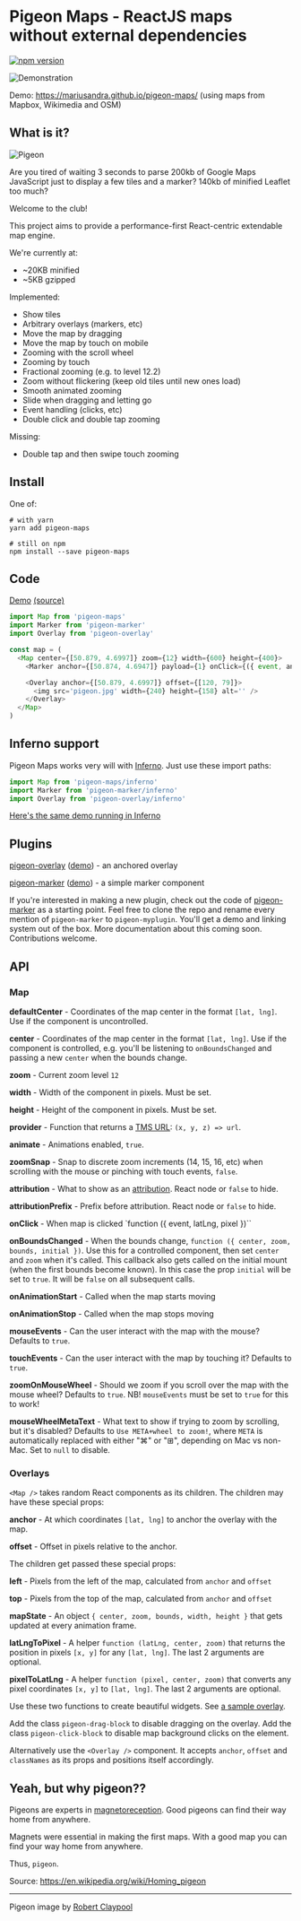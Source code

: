 # Pigeon Maps - ReactJS maps without external dependencies

[![npm version](https://img.shields.io/npm/v/pigeon-maps.svg)](https://www.npmjs.com/package/pigeon-maps)

![Demonstration](https://github.com/mariusandra/pigeon-maps/blob/master/video.gif?raw=true)

Demo: https://mariusandra.github.io/pigeon-maps/ (using maps from Mapbox, Wikimedia and OSM)

## What is it?

![Pigeon](https://github.com/mariusandra/pigeon-maps/blob/master/pigeon.jpg?raw=true)

Are you tired of waiting 3 seconds to parse 200kb of Google Maps JavaScript just to display a few tiles and a marker? 140kb of minified Leaflet too much?

Welcome to the club!

This project aims to provide a performance-first React-centric extendable map engine.

We're currently at:
- ~20KB minified
- ~5KB gzipped

Implemented:

- Show tiles
- Arbitrary overlays (markers, etc)
- Move the map by dragging
- Move the map by touch on mobile
- Zooming with the scroll wheel
- Zooming by touch
- Fractional zooming (e.g. to level 12.2)
- Zoom without flickering (keep old tiles until new ones load)
- Smooth animated zooming
- Slide when dragging and letting go
- Event handling (clicks, etc)
- Double click and double tap zooming

Missing:
- Double tap and then swipe touch zooming


## Install

One of:

```
# with yarn
yarn add pigeon-maps

# still on npm
npm install --save pigeon-maps
```


## Code

[Demo](https://mariusandra.github.io/pigeon-maps/)
[(source)](https://github.com/mariusandra/pigeon-maps/tree/master/demo/demo.js)

```js
import Map from 'pigeon-maps'
import Marker from 'pigeon-marker'
import Overlay from 'pigeon-overlay'

const map = (
  <Map center={[50.879, 4.6997]} zoom={12} width={600} height={400}>
    <Marker anchor={[50.874, 4.6947]} payload={1} onClick={({ event, anchor, payload }) => {}} />

    <Overlay anchor={[50.879, 4.6997]} offset={[120, 79]}>
      <img src='pigeon.jpg' width={240} height={158} alt='' />
    </Overlay>
  </Map>
)
```

## Inferno support

Pigeon Maps works very will with [Inferno](https://infernojs.org/). Just use these import paths:

```js
import Map from 'pigeon-maps/inferno'
import Marker from 'pigeon-marker/inferno'
import Overlay from 'pigeon-overlay/inferno'
```

[Here's the same demo running in Inferno](https://mariusandra.github.io/pigeon-maps/inferno/)

## Plugins

[pigeon-overlay](https://github.com/mariusandra/pigeon-overlay) ([demo](https://mariusandra.github.io/pigeon-overlay/)) - an anchored overlay

[pigeon-marker](https://github.com/mariusandra/pigeon-marker) ([demo](https://mariusandra.github.io/pigeon-marker/)) - a simple marker component

If you're interested in making a new plugin, check out the code of [pigeon-marker](https://github.com/mariusandra/pigeon-marker/blob/master/src/index.js) as a starting point. Feel free to clone the repo and rename every mention of `pigeon-marker` to `pigeon-myplugin`. You'll get a demo and linking system out of the box. More documentation about this coming soon. Contributions welcome.


## API

### Map

**defaultCenter** - Coordinates of the map center in the format `[lat, lng]`. Use if the component is uncontrolled.

**center** - Coordinates of the map center in the format `[lat, lng]`. Use if the component is controlled, e.g. you'll be listening to `onBoundsChanged` and passing a new `center` when the bounds change.

**zoom** - Current zoom level `12`

**width** - Width of the component in pixels. Must be set.

**height** - Height of the component in pixels. Must be set.

**provider** - Function that returns a [TMS URL](https://wiki.openstreetmap.org/wiki/TMS): `(x, y, z) => url`.

**animate** - Animations enabled, `true`.

**zoomSnap** - Snap to discrete zoom increments (14, 15, 16, etc) when scrolling with the mouse or pinching with touch events, `false`.

**attribution** - What to show as an [attribution](https://www.openstreetmap.org/copyright). React node or `false` to hide.

**attributionPrefix** - Prefix before attribution. React node or `false` to hide.

**onClick** - When map is clicked `function ({ event, latLng, pixel })``

**onBoundsChanged** - When the bounds change, `function ({ center, zoom, bounds, initial })`. Use this for a controlled component, then set `center` and `zoom` when it's called. This callback also gets called on the initial mount (when the first bounds become known). In this case the prop `initial` will be set to `true`. It will be `false` on all subsequent calls.

**onAnimationStart** - Called when the map starts moving

**onAnimationStop** - Called when the map stops moving

**mouseEvents** - Can the user interact with the map with the mouse? Defaults to `true`.

**touchEvents** - Can the user interact with the map by touching it? Defaults to `true`.

**zoomOnMouseWheel** - Should we zoom if you scroll over the map with the mouse wheel? Defaults to `true`. NB! `mouseEvents` must be set to `true` for this to work!

**mouseWheelMetaText** - What text to show if trying to zoom by scrolling, but it's disabled? Defaults to `Use META+wheel to zoom!`, where `META` is automatically replaced with either "⌘" or "⊞", depending on Mac vs non-Mac. Set to `null` to disable.

### Overlays

`<Map />` takes random React components as its children. The children may have these special props:

**anchor** - At which coordinates `[lat, lng]` to anchor the overlay with the map.

**offset** - Offset in pixels relative to the anchor.

The children get passed these special props:

**left** - Pixels from the left of the map, calculated from `anchor` and `offset`

**top** - Pixels from the top of the map, calculated from `anchor` and `offset`

**mapState** - An object `{ center, zoom, bounds, width, height }` that gets updated at every animation frame.

**latLngToPixel** - A helper `function (latLng, center, zoom)` that returns the position in pixels `[x, y]` for any `[lat, lng]`. The last 2 arguments are optional.

**pixelToLatLng** - A helper `function (pixel, center, zoom)` that converts any pixel coordinates `[x, y]` to `[lat, lng]`. The last 2 arguments are optional.

Use these two functions to create beautiful widgets. See [a sample overlay](https://github.com/mariusandra/pigeon-overlay/blob/master/src/index.js).

Add the class `pigeon-drag-block` to disable dragging on the overlay. Add the class `pigeon-click-block` to disable map background clicks on the element.

Alternatively use the `<Overlay />` component. It accepts `anchor`, `offset` and `classNames` as its props and positions itself accordingly.

## Yeah, but why pigeon??

Pigeons are experts in [magnetoreception](https://en.wikipedia.org/wiki/magnetoreception). Good pigeons can find their way home from anywhere.

Magnets were essential in making the first maps. With a good map you can find your way home from anywhere.

Thus, `pigeon`.

Source: https://en.wikipedia.org/wiki/Homing_pigeon

---

Pigeon image by [Robert Claypool](https://www.flickr.com/photos/35106989@N08/7934833110/in/photolist-d6b6rq-9Mukwr-7ZmKb4-fGmwjr-j88Kou-8rMH5s-fhVDED-bMKvR8-o1g6uD-6ymdPD-fXtb7c-pfRt2D-dAChga-cJnQWu-f8EZou-9kcduE-oGhwp5-fGD6YW-dSLETS-anJCUh-98SLJQ-7bkuhT-4uSjrb-bfg6HB-qs9sHM-4gYYBL-q4GXdw-a4gKa9-iWxwyC-4HwW6X-auscdw-9mxYrg-9s659U-X7Nvz-dqcKc2-nE1XAU-qbXkKQ-4RpEww-cwxt6A-5HMS77-mGNr2K-aGjzm4-6AUdCU-9qyyvt-ceov6E-5APWsT-9mB1Hw-emfCwt-bFSixV-4dn3Cs)
